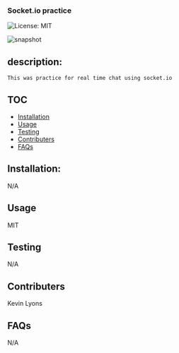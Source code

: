 ### Socket.io practice

![License: MIT](https://img.shields.io/badge/License-MIT-green.svg)

![snapshot](.\utils\images)

## description:

    This was practice for real time chat using socket.io

## TOC

- [Installation](#installation)
- [Usage](#usage)
- [Testing](#tests)
- [Contributers](#Contributers)
- [FAQs](#FAQs)

## Installation:

N/A

## Usage

MIT

## Testing

N/A

## Contributers

Kevin Lyons

## FAQs

N/A

